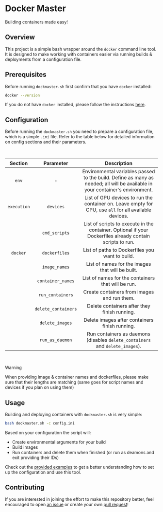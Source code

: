 # Docker Master

Building containers made easy!

## Overview

This project is a simple bash wrapper around the `docker` command line tool. It is designed to make working with containers easier via running builds & deployments from a configuration file.

## Prerequisites

Before running `dockmaster.sh` first confirm that you have `docker` installed:

```bash
docker --version
```
If you do not have `docker` installed, please follow the instructions [here](https://docs.docker.com/get-docker/).

## Configuration

Before running the `dockmaster.sh` you need to prepare a configuration file, which is a simple `.ini` file. Refer to the table below for detailed information on config sections and their parameters.

<br>
<div align="center">

| Section    | Parameter         | Description |
|:----------:|:-----------------:|:-----------:|
| `env`      | -                 | Environmental variables passed to the build. Define as many as needed; all will be available in your container's environment. |
| `execution`| `devices`         | List of GPU devices to run the container on. Leave empty for CPU, use `all` for all available devices. |
|            | `cmd_scripts`     | List of scripts to execute in the container. Optional if your Dockerfiles already contain scripts to run. |
| `docker`   | `dockerfiles`     | List of paths to Dockerfiles you want to build. |
|            | `image_names`     | List of names for the images that will be built. |
|            | `container_names` | List of names for the containers that will be run. |
|            | `run_containers`  | Create containers from images and run them. |
|            | `delete_containers`| Delete containers after they finish running. |
|            | `delete_images`   | Delete images after containers finish running. |
|            | `run_as_daemon`   | Run containers as daemons (disables `delete_containers` and `delete_images`). |

</div>
<br>

> [!WARNING]
> When providing image & container names and dockerfiles, please make sure that their lengths are matching (same goes for script names and devices if you plan on using them)

## Usage

Building and deploying containers with `dockmaster.sh` is very simple:

```bash
bash dockmaster.sh -c config.ini
```

Based on your configuration the script will:
* Create environmental arguments for your build
* Build images
* Run containers and delete them when finished (or run as deamons and exit providing their IDs)

Check out the [provided examples](./examples/) to get a better understanding how to set up the configuration and use this tool.

## Contributing

If you are interested in joining the effort to make this repository better, feel encouraged to open [an issue](https://github.com/neurowelt/dockmaster/issues) or create your own [pull request](https://github.com/neurowelt/dockmaster/pulls)!
